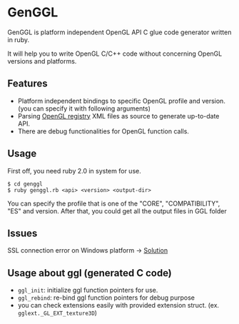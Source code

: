 GenGGL
============================

GenGGL is platform independent OpenGL API C glue code generator written in ruby.

It will help you to write OpenGL C/C++ code without concerning OpenGL versions and platforms.

Features
----------------------------

* Platform independent bindings to specific OpenGL profile and version. (you can specify it with following arguments)
* Parsing [OpenGL registry](http://www.opengl.org/registry) XML files as source to generate up-to-date API.
* There are debug functionalities for OpenGL function calls.

Usage
----------------------------
First off, you need ruby 2.0 in system for use. 

~~~
$ cd genggl
$ ruby genggl.rb <api> <version> <output-dir>
~~~

You can specify the profile that is one of the "CORE", "COMPATIBILITY", "ES" and version. 
After that, you could get all the output files in GGL folder

Issues
----------------------------
SSL connection error on Windows platform -> [Solution](https://gist.github.com/fnichol/867550)

Usage about ggl (generated C code)
----------------------------
* `ggl_init`: initialize ggl function pointers for use.
* `ggl_rebind`: re-bind ggl function pointers for debug purpose
* you can check extensions easily with provided extension struct. (ex. `gglext._GL_EXT_texture3D`)
